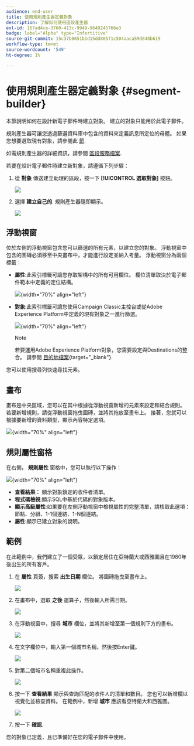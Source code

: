 ```yaml
---
audience: end-user
title: 使用規則產生器定義對象
description: 了解如何使用區段產生器
exl-id: 167ad4ce-3760-413c-9949-9649245766e3
badge: label="Alpha" type="Infertitive"
source-git-commit: 15c37b0651b1d15dd80571c504aaca59d848b619
workflow-type: tm+mt
source-wordcount: '549'
ht-degree: 1%

---
```


# 使用規則產生器定義對象 {#segment-builder}

本節說明如何在設計新電子郵件時建立對象。 建立的對象只能用於此電子郵件。

規則產生器可讓您透過篩選資料庫中包含的資料來定義訊息所定位的母體。 如果您想要選取現有對象，請參閱此 [節](add-audience.md).

如需規則產生器的詳細資訊，請參閱 [區段服務檔案](https://experienceleague.adobe.com/docs/experience-platform/segmentation/ui/segment-builder.html).

若要在設計電子郵件時建立新對象，請遵循下列步驟：

1. 從 **對象** 傳送建立助理的區段，按一下 **[!UICONTROL 選取對象]** 按鈕。

   ![](assets/segment-builder0.png)

1. 選擇 **建立自己的**. 規則產生器隨即顯示。

   ![](assets/segment-builder.png)

## 浮動視窗

位於左側的浮動視窗包含您可以篩選的所有元素，以建立您的對象。 浮動視窗中包含的圖磚必須移至中央畫布中，才能進行設定並納入考量。 浮動視窗分為兩個標籤：

* **屬性**:此索引標籤可讓您存取架構中的所有可用欄位。 欄位清單取決於電子郵件範本中定義的定位結構。

   ![](assets/segment-builder2.png){width="70%" align="left"}

* **對象**:此索引標籤可讓您使用Campaign Classic主控台或從Adobe Experience Platform中定義的現有對象之一進行篩選。

   ![](assets/segment-builder3.png){width="70%" align="left"}

   >[!NOTE]
   >
   >若要運用Adobe Experience Platform對象，您需要設定與Destinations的整合。 請參閱 [目的地檔案](https://experienceleague.adobe.com/docs/experience-platform/destinations/home.html?lang=zh-Hant){target="_blank"}.

您可以使用搜尋列快速尋找元素。

## 畫布

畫布是中央區域，您可以在其中根據從浮動視窗新增的元素來設定和結合規則。 若要新增規則，請從浮動視窗拖曳圖磚，並將其拖放至畫布上。 接著，您就可以根據要新增的資料類型，顯示內容特定選項。

![](assets/segment-builder4.png){width="70%" align="left"}

## 規則屬性窗格

在右側， **規則屬性** 窗格中，您可以執行以下操作：

![](assets/segment-builder5.png){width="70%" align="left"}

* **查看結果：** 顯示對象鎖定的收件者清單。
* **程式碼檢視**:顯示SQL中基於代碼的對象版本。
* **顯示高級屬性**:如果要在左側浮動視窗中檢視屬性的完整清單，請核取此選項：節點、分組、1-1個連結、1-N個連結。
* **屬性**:顯示已建立對象的說明。

## 範例

在此範例中，我們建立了一個受眾，以鎖定居住在亞特蘭大或西雅圖且在1980年後出生的所有客戶。

1. 在 **屬性** 頁簽，搜索 **出生日期** 欄位。 將圖磚拖曳至畫布上。

   ![](assets/segment-builder6.png)

1. 在畫布中，選取 **之後** 運算子，然後輸入所需日期。

   ![](assets/segment-builder7.png)

1. 在浮動視窗中，搜尋 **城市** 欄位，並將其新增至第一個規則下方的畫布。

   ![](assets/segment-builder8.png)

1. 在文字欄位中，輸入第一個城市名稱，然後按Enter鍵。

   ![](assets/segment-builder9.png)

1. 對第二個城市名稱重複此操作。

   ![](assets/segment-builder10.png)

1. 按一下 **查看結果** 顯示與查詢匹配的收件人的清單和數目。 您也可以新增欄以視覺化並檢查資料。 在範例中，新增 **城市** 應該看亞特蘭大和西雅圖。

   ![](assets/segment-builder11.png)

1. 按一下 **確認**.

您的對象已定義，且已準備好在您的電子郵件中使用。